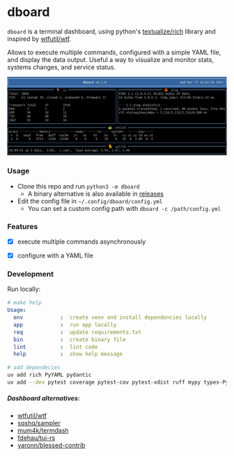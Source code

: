 # dboard

`dboard` is a terminal dashboard, using python's [textualize/rich](https://github.com/textualize/rich) library and inspired by [wtfutil/wtf](https://github.com/wtfutil/wtf).

Allows to execute multiple commands, configured with a simple YAML file, and display the data output.
Useful a way to visualize and monitor stats, systems changes, and service status.

![dboard](docs/img/example.gif)


### Usage

* Clone this repo and run `python3 -m dboard`
  * A binary alternative is also available in [releases](https://github.com/marcelofpfelix/dboard/releases/latest)
* Edit the config file in `~/.config/dboard/config.yml`
  * You can set a custom config path with `dboard -c /path/config.yml`

### Features

* [x] execute multiple commands asynchronously
* [x] configure with a YAML file


### Development

Run locally:

```yml
# make help
Usage:
  env            :  create venv and install dependencies locally
  app            :  run app locally
  req            :  update requirements.txt
  bin            :  create binary file
  lint           :  lint code
  help           :  show help message
```

```sh
# add dependecies
uv add rich PyYAML pydantic
uv add --dev pytest coverage pytest-cov pytest-xdist ruff mypy types-PyYAML
```


##### Dashboard alternatives:

* [wtfutil/wtf](https://github.com/wtfutil/wtf)
* [sqshq/sampler](https://github.com/sqshq/sampler)
* [mum4k/termdash](https://github.com/mum4k/termdash)
* [fdehau/tui-rs](https://github.com/fdehau/tui-rs)
* [yaronn/blessed-contrib](https://github.com/yaronn/blessed-contrib)
